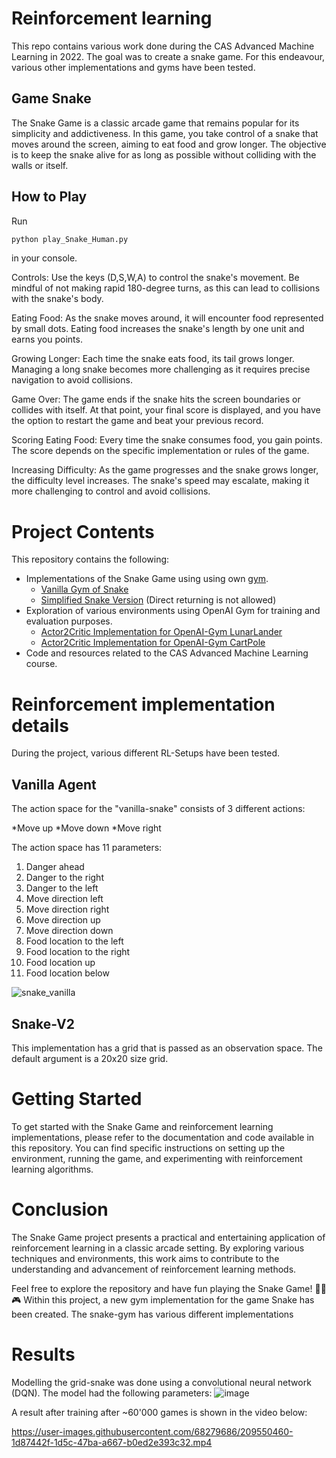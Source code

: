 # Reinforcement learning
This repo contains various work done during the CAS Advanced Machine Learning in 2022. 
The goal was to create a snake game. For this endeavour, various other implementations and gyms have been tested.

## Game Snake
The Snake Game is a classic arcade game that remains popular for its simplicity and addictiveness. 
In this game, you take control of a snake that moves around the screen, aiming to eat food and grow longer. 
The objective is to keep the snake alive for as long as possible without colliding with the walls or itself.

## How to Play

Run 
```python
python play_Snake_Human.py
```

in your console. 

Controls: Use the keys (D,S,W,A) to control the snake's movement. 
Be mindful of not making rapid 180-degree turns, as this can lead to collisions with the snake's body.

Eating Food: As the snake moves around, it will encounter food represented by small dots. Eating food increases the snake's length by one unit and earns you points.

Growing Longer: Each time the snake eats food, its tail grows longer. Managing a long snake becomes more challenging as it requires precise navigation to avoid collisions.

Game Over: The game ends if the snake hits the screen boundaries or collides with itself. At that point, your final score is displayed, and you have the option to restart the game and beat your previous record.

Scoring
Eating Food: Every time the snake consumes food, you gain points. The score depends on the specific implementation or rules of the game.

Increasing Difficulty: As the game progresses and the snake grows longer, the difficulty level increases. The snake's speed may escalate, making it more challenging to control and avoid collisions.

# Project Contents
This repository contains the following:

- Implementations of the Snake Game using using own [gym](https://www.gymlibrary.dev/index.html).
  - [Vanilla Gym of Snake](https://github.com/schlafel/ReinforcementLearning/tree/master/snake_gym)
  - [Simplified Snake Version](https://github.com/schlafel/ReinforcementLearning/tree/master/snake_gymDirected) (Direct returning is not allowed)
- Exploration of various environments using OpenAI Gym for training and evaluation purposes. 
  - [Actor2Critic Implementation for OpenAI-Gym LunarLander](https://github.com/schlafel/ReinforcementLearning/tree/master/a2c_lunarLander)
  - [Actor2Critic Implementation for OpenAI-Gym CartPole](https://github.com/schlafel/ReinforcementLearning/tree/master/a2c_model_cartpole)
- Code and resources related to the CAS Advanced Machine Learning course.


# Reinforcement implementation details
During the project, various different RL-Setups have been tested.  
## Vanilla Agent 
The action space for the "vanilla-snake" consists of 3 different actions:

*Move up
*Move down
*Move right


The action space has 11 parameters:
1. Danger ahead 
2. Danger to the right
3. Danger to the left
4. Move direction left
5. Move direction right
6. Move direction up
7. Move direction down
8. Food location to the left
9. Food location to the right
10. Food location up
11. Food location below





![snake_vanilla](https://user-images.githubusercontent.com/68279686/209550638-11ad3b49-c370-42f7-943f-52fe30a1f719.png)


## Snake-V2 ##
This implementation has a grid that is passed as an observation space. The default argument is a 20x20 size grid. 




  
# Getting Started
To get started with the Snake Game and reinforcement learning implementations, please refer to the documentation and code available in this repository. You can find specific instructions on setting up the environment, running the game, and experimenting with reinforcement learning algorithms.

# Conclusion
The Snake Game project presents a practical and entertaining application of reinforcement learning in a classic arcade setting. By exploring various techniques and environments, this work aims to contribute to the understanding and advancement of reinforcement learning methods.

Feel free to explore the repository and have fun playing the Snake Game! 🐍🍎🎮
Within this project, a new gym implementation for the game Snake has been created. 
The snake-gym has various different implementations


# Results #

Modelling the grid-snake was done using a convolutional neural network (DQN). The model had the following parameters:
![image](https://user-images.githubusercontent.com/68279686/209550311-27a923b1-939c-4f0d-997b-c3975c20dda0.png)

A result after training after ~60'000 games is shown in the video below:



https://user-images.githubusercontent.com/68279686/209550460-1d87442f-1d5c-47ba-a667-b0ed2e393c32.mp4

